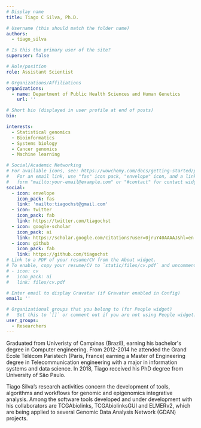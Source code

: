 ```yaml
---
# Display name
title: Tiago C Silva, Ph.D.

# Username (this should match the folder name)
authors:
  - tiago_silva

# Is this the primary user of the site?
superuser: false

# Role/position
role: Assistant Scientist

# Organizations/Affiliations
organizations:
  - name: Department of Public Health Sciences and Human Genetics
    url: ''

# Short bio (displayed in user profile at end of posts)
bio: 

interests:
  - Statistical genomics
  - Bioinformatics
  - Systems biology
  - Cancer genomics
  - Machine learning

# Social/Academic Networking
# For available icons, see: https://wowchemy.com/docs/getting-started/page-builder/#icons
#   For an email link, use "fas" icon pack, "envelope" icon, and a link in the
#   form "mailto:your-email@example.com" or "#contact" for contact widget.
social:
  - icon: envelope
    icon_pack: fas
    link: 'mailto:tiagochst@gmail.com'
  - icon: twitter
    icon_pack: fab
    link: https://twitter.com/tiagochst
  - icon: google-scholar
    icon_pack: ai
    link: https://scholar.google.com/citations?user=0jruY40AAAAJ&hl=en
  - icon: github
    icon_pack: fab
    link: https://github.com/tiagochst
# Link to a PDF of your resume/CV from the About widget.
# To enable, copy your resume/CV to `static/files/cv.pdf` and uncomment the lines below.
# - icon: cv
#   icon_pack: ai
#   link: files/cv.pdf

# Enter email to display Gravatar (if Gravatar enabled in Config)
email: ''

# Organizational groups that you belong to (for People widget)
#   Set this to `[]` or comment out if you are not using People widget.
user_groups:
  - Researchers
---
```


Graduated from Univeristy of Campinas (Brazil), earning his bachelor's degree in Computer engineering. From 2012-2014 he attended the Grand École Télécom Paristech (Paris, France) earning a Master of Engineering degree in Telecommunication engineering with a major in information systems and data science. In 2018, Tiago received his PhD degree from University of São Paulo. 

Tiago Silva’s research activities concern the development of tools, algorithms and workflows for genomic and epigenomics integrative analysis. Among the software tools developed and under development with his collaborators are TCGAbiolinks, TCGAbiolinksGUI and ELMERv2,  which are being applied to several Genomic Data Analysis Network (GDAN) projects.
